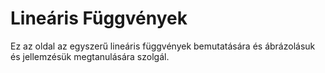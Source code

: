 # Lineáris Függvények

Ez az oldal az egyszerű lineáris függvények bemutatására és ábrázolásuk és jellemzésük megtanulására szolgál.